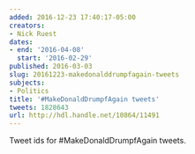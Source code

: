 ```yaml
---
added: 2016-12-23 17:40:17-05:00
creators:
- Nick Ruest
dates:
- end: '2016-04-08'
  start: '2016-02-29'
published: 2016-03-03
slug: 20161223-makedonalddrumpfagain-tweets
subjects:
- Politics
title: '#MakeDonaldDrumpfAgain tweets'
tweets: 1828643
url: http://hdl.handle.net/10864/11491
---
```


Tweet ids for #MakeDonaldDrumpfAgain tweets.
